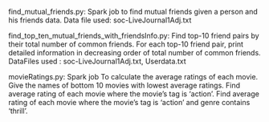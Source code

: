 find_mutual_friends.py:
			Spark job to find mutual friends given a person and his friends data. Data file used: soc-LiveJournal1Adj.txt

find_top_ten_mutual_friends_with_friendsInfo.py:
			Find top-10 friend pairs by their total number of common friends. For each top-10 friend pair, print detailed information in decreasing order of total number of common friends. 
			DataFiles used : soc-LiveJournal1Adj.txt, Userdata.txt

movieRatings.py:
			Spark job
			             To calculate the average ratings of each movie.
						 Give the names of bottom 10 movies with lowest average ratings.
						 Find average rating of each movie where the movie’s tag is ‘action’.
						 Find average rating of each movie where the movie’s tag is ‘action’ and  genre contains ‘thrill’.